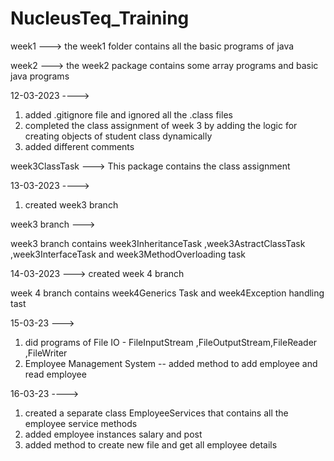 # NucleusTeq_Training
week1 --->
the week1 folder contains all the basic programs of java

week2 --->
the week2 package contains some array programs and basic java programs

12-03-2023  ----> 
1) added .gitignore file and ignored all the .class files
2) completed the class assignment of week 3 by adding the logic for creating objects of student class dynamically
3) added different comments

week3ClassTask --->
This package contains the class assignment

13-03-2023 ---->
1) created week3 branch 

week3 branch --->

week3 branch contains week3InheritanceTask ,week3AstractClassTask ,week3InterfaceTask and week3MethodOverloading task

14-03-2023 --->
created week 4 branch

week 4 branch contains week4Generics Task and week4Exception handling tast

15-03-23 --->

1) did programs of File IO - FileInputStream ,FileOutputStream,FileReader ,FileWriter
2) Employee Management System -- added method to add employee and read employee 

16-03-23 ---->

1) created a separate class EmployeeServices that contains all the employee service methods
2) added employee instances salary and post
3) added method to create new file and get all employee details